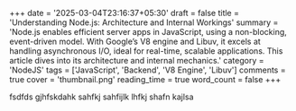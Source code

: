 +++
date = '2025-03-04T23:16:37+05:30'
draft = false
title = 'Understanding Node.js: Architecture and Internal Workings'
summary = 'Node.js enables efficient server apps in JavaScript, using a non-blocking, event-driven model. With Google’s V8 engine and Libuv, it excels at handling asynchronous I/O, ideal for real-time, scalable applications. This article dives into its architecture and internal mechanics.'
category = 'NodeJS'
tags = ['JavaScript', 'Backend', 'V8 Engine', 'Libuv']
comments = true
cover = 'thumbnail.png'
reading_time = true
word_count = false
+++


fsdfds gjhfskdahk sahfkj sahfijlk  lhfkj shafn kajlsa
